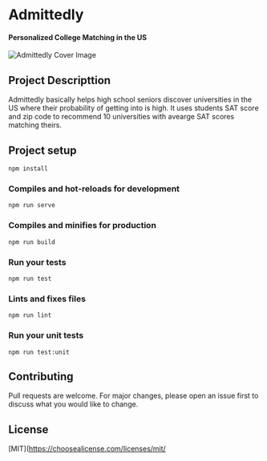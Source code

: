 # Admittedly
#### Personalized College Matching in the US

![Admittedly Cover Image](https://challengepost-s3-challengepost.netdna-ssl.com/photos/production/software_photos/001/249/401/datas/original.PNG)

## Project Descripttion
Admittedly basically helps high school seniors discover universities in the US where their probability of getting into is high.
It uses students SAT score and zip code to recommend 10 universities with avearge SAT scores matching theirs.

## Project setup
```
npm install
```

### Compiles and hot-reloads for development
```
npm run serve
```

### Compiles and minifies for production
```
npm run build
```

### Run your tests
```
npm run test
```

### Lints and fixes files
```
npm run lint
```

### Run your unit tests
```
npm run test:unit
```

## Contributing
Pull requests are welcome. For major changes, please open an issue first to discuss what you would like to change.


## License
[MIT](https://choosealicense.com/licenses/mit/
